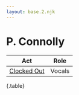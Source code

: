 ```yaml
---
layout: base.2.njk
---
```


# P. Connolly

| Act | Role |
|---|---|
| [Clocked Out](../clocked-out) | Vocals |

{.table}
